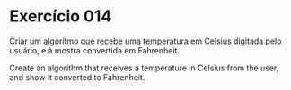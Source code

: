 # Exercício 014

Criar um algorítmo que recebe uma temperatura em Celsius digitada pelo usuário, e à mostra convertida em Fahrenheit.

Create an algorithm that receives a temperature in Celsius from the user, and show it converted to Fahrenheit.
